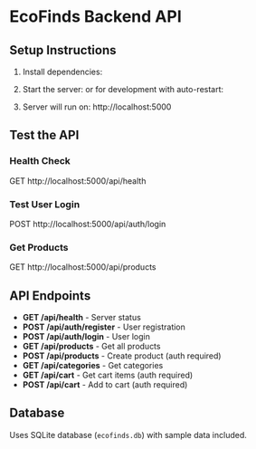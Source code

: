 # EcoFinds Backend API

## Setup Instructions

1. Install dependencies:

2. Start the server:
or for development with auto-restart:

3. Server will run on: http://localhost:5000

## Test the API

### Health Check
GET http://localhost:5000/api/health

### Test User Login
POST http://localhost:5000/api/auth/login

### Get Products
GET http://localhost:5000/api/products

## API Endpoints

- **GET /api/health** - Server status
- **POST /api/auth/register** - User registration
- **POST /api/auth/login** - User login
- **GET /api/products** - Get all products
- **POST /api/products** - Create product (auth required)
- **GET /api/categories** - Get categories
- **GET /api/cart** - Get cart items (auth required)
- **POST /api/cart** - Add to cart (auth required)

## Database

Uses SQLite database (`ecofinds.db`) with sample data included.


